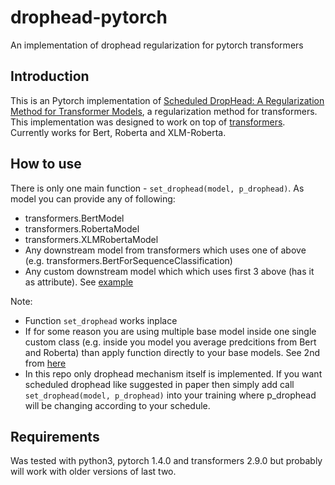 # drophead-pytorch
An implementation of drophead regularization for pytorch transformers

## Introduction
This is an Pytorch implementation of [Scheduled DropHead: A Regularization Method for Transformer Models](https://arxiv.org/pdf/2004.13342.pdf), a regularization method for transformers. This implementation was designed to work on top of [transformers](https://github.com/huggingface/transformers). Currently works for Bert, Roberta and XLM-Roberta.

## How to use
There is only one main function - `set_drophead(model, p_drophead)`. As model you can provide any of following:
* transformers.BertModel
* transformers.RobertaModel
* transformers.XLMRobertaModel
* Any downstream model from transformers which uses one of above (e.g. transformers.BertForSequenceClassification)
* Any custom downstream model which which uses first 3 above (has it as attribute). See [example](https://github.com/kirill-kravtsov/drophead-pytorch/blob/master/example.ipynb)

Note:
* Function `set_drophead` works inplace
* If for some reason you are using multiple base model inside one single custom class (e.g. inside you model you average predcitions from Bert and Roberta) than apply function directly to your base models. See 2nd from [here](https://github.com/kirill-kravtsov/drophead-pytorch/blob/master/example.ipynb)
* In this repo only drophead mechanism itself is implemented. If you want scheduled drophead like suggested in paper then simply add call `set_drophead(model, p_drophead)` into your training where p_drophead will be changing according to your schedule.

## Requirements
Was tested with python3, pytorch 1.4.0 and transformers 2.9.0 but probably will work with older versions of last two.
